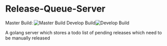 # Release-Queue-Server
Master Build: ![Master Build](https://github.com/AkaFletch/Release-Queue-Server/workflows/Go/badge.svg?branch=master)
  Develop Build![Develop Build](https://github.com/AkaFletch/Release-Queue-Server/workflows/Go/badge.svg?branch=develop)


A golang server which stores a todo list of pending releases which need to be manually released
